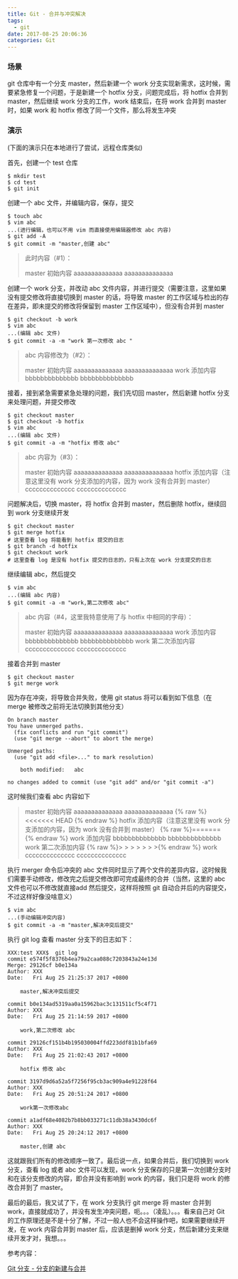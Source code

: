 ```yaml
---
title: Git - 合并与冲突解决
tags:
  - git
date: 2017-08-25 20:06:36
categories: Git
---
```


### 场景

git 仓库中有一个分支 master，然后新建一个 work 分支实现新需求，这时候，需要紧急修复一个问题，于是新建一个 hotfix 分支，问题完成后，将 hotfix 合并到 master，然后继续 work 分支的工作，work 结束后，在将 work 合并到 master 时，如果 work 和 hotfix 修改了同一个文件，那么将发生冲突



### 演示

(下面的演示只在本地进行了尝试，远程仓库类似)

首先，创建一个 test 仓库

```shell
$ mkdir test
$ cd test
$ git init
```

创建一个 abc 文件，并编辑内容，保存，提交

```Shell
$ touch abc
$ vim abc
...(进行编辑，也可以不用 vim 而直接使用编辑器修改 abc 内容)
$ git add -A
$ git commit -m "master,创建 abc"
```

> 此时内容（#1）：
>
> master 初始内容 
> aaaaaaaaaaaaaa
> aaaaaaaaaaaaaa

创建一个 work 分支，并改动 abc 文件内容，并进行提交（需要注意，这里如果没有提交修改将直接切换到 master 的话，将导致 master 的工作区域与检出的存在差异，即未提交的修改将保留到 master 工作区域中），但没有合并到 master

```Shell
$ git checkout -b work
$ vim abc
...(编辑 abc 文件)
$ git commit -a -m "work 第一次修改 abc " 
```

> abc 内容修改为（#2）：
>
> master 初始内容
> aaaaaaaaaaaaaa
> aaaaaaaaaaaaaa
> work 添加内容
> bbbbbbbbbbbbbb
> bbbbbbbbbbbbbb

接着，接到紧急需要紧急处理的问题，我们先切回 master，然后新建 hotfix 分支来处理问题，并提交修改

```Shell
$ git checkout master
$ git checkout -b hotfix
$ vim abc
...(编辑 abc 文件)
$ git commit -a -m "hotfix 修改 abc"
```

> abc 内容为（#3）：
>
> master 初始内容
> aaaaaaaaaaaaaa
> aaaaaaaaaaaaaa
> hotfix 添加内容（注意这里没有 work 分支添加的内容，因为 work 没有合并到 master）
> cccccccccccccc
> cccccccccccccc

问题解决后，切换 master，将 hotfix 合并到 master，然后删除 hotfix，继续回到 work 分支继续开发

```shell
$ git checkout master
$ git merge hotfix
# 这里查看 log 将能看到 hotfix 提交的日志
$ git branch -d hotfix
$ git checkout work
# 这里查看 log 是没有 hotfix 提交的日志的，只有上次在 work 分支提交的日志
```

继续编辑 abc，然后提交

```shell
$ vim abc
...(编辑 abc 内容)
$ git commit -a -m "work,第二次修改 abc"
```

> abc 内容（#4，这里我特意使用了与 hotfix 中相同的字母）：
>
> master 初始内容
> aaaaaaaaaaaaaa
> aaaaaaaaaaaaaa
> work 添加内容
> bbbbbbbbbbbbbb
> bbbbbbbbbbbbbb
> work 第二次添加内容
> cccccccccccccc
> cccccccccccccc

接着合并到 master

```shell
$ git checkout master
$ git merge work
```

因为存在冲突，将导致合并失败，使用 git status 将可以看到如下信息（在 merge 被修改之前将无法切换到其他分支）

```shell
On branch master
You have unmerged paths.
  (fix conflicts and run "git commit")
  (use "git merge --abort" to abort the merge)

Unmerged paths:
  (use "git add <file>..." to mark resolution)

	both modified:   abc

no changes added to commit (use "git add" and/or "git commit -a")
```

这时候我们查看 abc 内容如下

> master 初始内容
> aaaaaaaaaaaaaa
> aaaaaaaaaaaaaa
> {% raw %}<<<<<<< HEAD {% endraw %}
> hotfix 添加内容（注意这里没有 work 分支添加的内容，因为 work 没有合并到 master）
> {% raw %}======= {% endraw %}
> work 添加内容
> bbbbbbbbbbbbbb
> bbbbbbbbbbbbbb
> work 第二次添加内容
> {% raw %}> > > > > > >{% endraw %} work
> cccccccccccccc
> cccccccccccccc

执行 merger 命令后冲突的 abc 文件同时显示了两个文件的差异内容，这时候我们需要手动修改，修改完之后提交修改即可完成最终的合并（当然，这里的 abc 文件也可以不修改就直接add 然后提交，这样将按照 git 自动合并后的内容提交，不过这样好像没啥意义）

```shell
$ vim abc 
...(手动编辑冲突内容)
$ git commit -a -m "master,解决冲突后提交"
```

执行 git log 查看 master 分支下的日志如下：

```Shell
XXX:test XXX$  git log
commit e574f5f8376b4ea79a2caa088c7203843a24e13d
Merge: 29126cf b0e134a
Author: XXX
Date:   Fri Aug 25 21:25:37 2017 +0800

    master,解决冲突后提交

commit b0e134ad5319aa0a15962bac3c131511cf5c4f71
Author: XXX
Date:   Fri Aug 25 21:14:59 2017 +0800

    work,第二次修改 abc

commit 29126cf151b4b195030004ffd223ddf81b1bfa69
Author: XXX
Date:   Fri Aug 25 21:02:43 2017 +0800

    hotfix 修改 abc

commit 3197d9d6a52a5f7256f95cb3ac909a4e91228f64
Author: XXX
Date:   Fri Aug 25 20:51:24 2017 +0800

    work第一次修改abc

commit a1adf68e4082b7b8bb033271c11db38a3430dc6f
Author: XXX
Date:   Fri Aug 25 20:24:12 2017 +0800

    master,创建 abc
```

 这就跟我们所有的修改顺序一致了。最后说一点，如果合并后，我们切换到 work 分支，查看 log 或者 abc 文件可以发现，work 分支保存的只是第一次创建分支时和在该分支修改的内容，即合并没有影响到 work 的内容，我们只是将 work 的修改合并到了 master。

最后的最后，我又试了下，在 work 分支执行 git merge 将 master 合并到 work，直接就成功了，并没有发生冲突问题，呃。。。（凌乱）。。。看来自己对 Git 的工作原理还是不是十分了解，不过一般人也不会这样操作吧，如果需要继续开发，在 work 内容合并到 master 后，应该是删掉  work 分支，然后新建分支来继续开发才对，我想。。。





参考内容：

[Git 分支 - 分支的新建与合并](https://git-scm.com/book/zh/v1/Git-%E5%88%86%E6%94%AF-%E5%88%86%E6%94%AF%E7%9A%84%E6%96%B0%E5%BB%BA%E4%B8%8E%E5%90%88%E5%B9%B6)